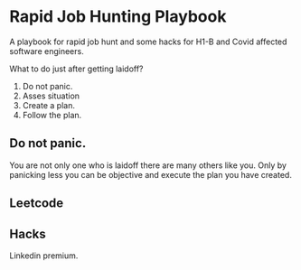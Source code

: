 # Rapid Job Hunting Playbook
A playbook for rapid job hunt and some hacks for H1-B and Covid affected software engineers.

What to do just after getting laidoff?
1. Do not panic.
2. Asses situation
3. Create a plan.
4. Follow the plan. 


## Do not panic.
You are not only one who is laidoff there are many others like you. Only by panicking less you can be objective and execute the plan you have created. 



## Leetcode


## Hacks 
Linkedin premium.
